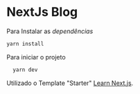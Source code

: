 # NextJs Blog

Para Instalar as _dependências_

```js
yarn install
```

Para iniciar o projeto

```js
  yarn dev
```

Utilizado o Template "Starter"
[Learn Next.js](https://nextjs.org/learn).
